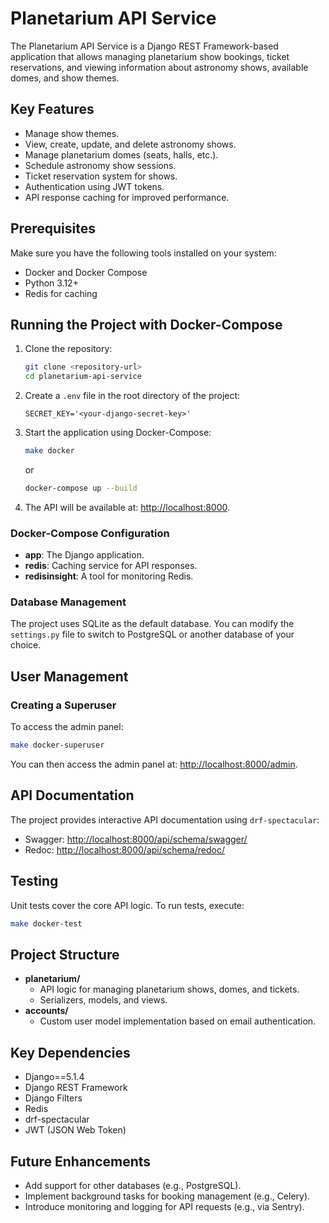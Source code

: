 # Planetarium API Service

The Planetarium API Service is a Django REST Framework-based application that allows managing planetarium show bookings,
ticket reservations, and viewing information about astronomy shows, available domes, and show themes.

## Key Features

- Manage show themes.
- View, create, update, and delete astronomy shows.
- Manage planetarium domes (seats, halls, etc.).
- Schedule astronomy show sessions.
- Ticket reservation system for shows.
- Authentication using JWT tokens.
- API response caching for improved performance.

## Prerequisites

Make sure you have the following tools installed on your system:

- Docker and Docker Compose
- Python 3.12+
- Redis for caching

## Running the Project with Docker-Compose

1. Clone the repository:
   ```bash
   git clone <repository-url>
   cd planetarium-api-service
   ```

2. Create a `.env` file in the root directory of the project:
   ```env
   SECRET_KEY='<your-django-secret-key>'
   ```

3. Start the application using Docker-Compose:
   ```bash
   make docker
   ```
   or
   ```bash
   docker-compose up --build
   ```

4. The API will be available at: [http://localhost:8000](http://localhost:8000).

### Docker-Compose Configuration

- **app**: The Django application.
- **redis**: Caching service for API responses.
- **redisinsight**: A tool for monitoring Redis.

### Database Management

The project uses SQLite as the default database. You can modify the `settings.py` file to switch to PostgreSQL or
another database of your choice.

## User Management

### Creating a Superuser

To access the admin panel:

```bash
make docker-superuser
```

You can then access the admin panel at: [http://localhost:8000/admin](http://localhost:8000/admin).

## API Documentation

The project provides interactive API documentation using `drf-spectacular`:

- Swagger: [http://localhost:8000/api/schema/swagger/](http://localhost:8000/api/schema/swagger/)
- Redoc: [http://localhost:8000/api/schema/redoc/](http://localhost:8000/api/schema/redoc/)

## Testing

Unit tests cover the core API logic. To run tests, execute:

```bash
make docker-test
```

## Project Structure

- **planetarium/**
    - API logic for managing planetarium shows, domes, and tickets.
    - Serializers, models, and views.
- **accounts/**
    - Custom user model implementation based on email authentication.

## Key Dependencies

- Django==5.1.4
- Django REST Framework
- Django Filters
- Redis
- drf-spectacular
- JWT (JSON Web Token)

## Future Enhancements

- Add support for other databases (e.g., PostgreSQL).
- Implement background tasks for booking management (e.g., Celery).
- Introduce monitoring and logging for API requests (e.g., via Sentry).
